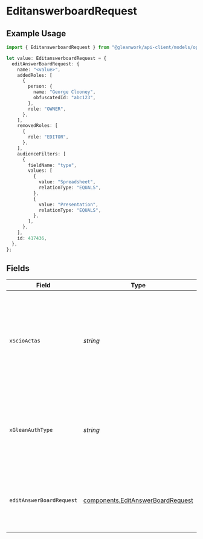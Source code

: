 # EditanswerboardRequest

## Example Usage

```typescript
import { EditanswerboardRequest } from "@gleanwork/api-client/models/operations";

let value: EditanswerboardRequest = {
  editAnswerBoardRequest: {
    name: "<value>",
    addedRoles: [
      {
        person: {
          name: "George Clooney",
          obfuscatedId: "abc123",
        },
        role: "OWNER",
      },
    ],
    removedRoles: [
      {
        role: "EDITOR",
      },
    ],
    audienceFilters: [
      {
        fieldName: "type",
        values: [
          {
            value: "Spreadsheet",
            relationType: "EQUALS",
          },
          {
            value: "Presentation",
            relationType: "EQUALS",
          },
        ],
      },
    ],
    id: 417436,
  },
};
```

## Fields

| Field                                                                                                                    | Type                                                                                                                     | Required                                                                                                                 | Description                                                                                                              |
| ------------------------------------------------------------------------------------------------------------------------ | ------------------------------------------------------------------------------------------------------------------------ | ------------------------------------------------------------------------------------------------------------------------ | ------------------------------------------------------------------------------------------------------------------------ |
| `xScioActas`                                                                                                             | *string*                                                                                                                 | :heavy_minus_sign:                                                                                                       | Email address of a user on whose behalf the request is intended to be made (should be non-empty only for global tokens). |
| `xGleanAuthType`                                                                                                         | *string*                                                                                                                 | :heavy_minus_sign:                                                                                                       | Auth type being used to access the endpoint (should be non-empty only for global tokens).                                |
| `editAnswerBoardRequest`                                                                                                 | [components.EditAnswerBoardRequest](../../models/components/editanswerboardrequest.md)                                   | :heavy_check_mark:                                                                                                       | Answer Board content plus any additional metadata for the request.                                                       |